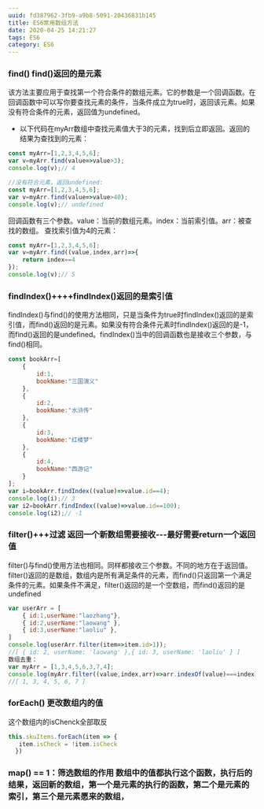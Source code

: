 ```yaml
---
uuid: fd387962-3fb9-a9b8-5091-20436831b145
title: ES6常用数组方法
date: 2020-04-25 14:21:27
tags: ES6
category: ES6
---
```


### find() find()返回的是元素
该方法主要应用于查找第一个符合条件的数组元素。它的参数是一个回调函数。在回调函数中可以写你要查找元素的条件，当条件成立为true时，返回该元素。如果没有符合条件的元素，返回值为undefined。
<!-- more -->
- 以下代码在myArr数组中查找元素值大于3的元素，找到后立即返回。返回的结果为查找到的元素：
```js
const myArr=[1,2,3,4,5,6];
var v=myArr.find(value=>value>3);
console.log(v);// 4

//没有符合元素，返回undefined:
const myArr=[1,2,3,4,5,6];
var v=myArr.find(value=>value>40);
console.log(v);// undefined
```
回调函数有三个参数。value：当前的数组元素。index：当前索引值。arr：被查找的数组。
查找索引值为4的元素：
```js
const myArr=[1,2,3,4,5,6];
var v=myArr.find((value,index,arr)=>{
    return index==4
});
console.log(v);// 5
```

### findIndex()++++findIndex()返回的是索引值
findIndex()与find()的使用方法相同，只是当条件为true时findIndex()返回的是索引值，而find()返回的是元素。如果没有符合条件元素时findIndex()返回的是-1，而find()返回的是undefined。findIndex()当中的回调函数也是接收三个参数，与find()相同。
```js
const bookArr=[
    {
        id:1,
        bookName:"三国演义"
    },
    {
        id:2,
        bookName:"水浒传"
    },
    {
        id:3,
        bookName:"红楼梦"
    },
    {
        id:4,
        bookName:"西游记"
    }
];
var i=bookArr.findIndex((value)=>value.id==4);
console.log(i);// 3
var i2=bookArr.findIndex((value)=>value.id==100);
console.log(i2);// -1
```

### filter()+++过滤 返回一个新数组需要接收---最好需要return一个返回值
filter()与find()使用方法也相同。同样都接收三个参数。不同的地方在于返回值。filter()返回的是数组，数组内是所有满足条件的元素，而find()只返回第一个满足条件的元素。如果条件不满足，filter()返回的是一个空数组，而find()返回的是undefined
```js
var userArr = [
    { id:1,userName:"laozhang"},
    { id:2,userName:"laowang" },
    { id:3,userName:"laoliu" },
]
console.log(userArr.filter(item=>item.id>1));
//[ { id: 2, userName: 'laowang' },{ id: 3, userName: 'laoliu' } ]
数组去重：
var myArr = [1,3,4,5,6,3,7,4];
console.log(myArr.filter((value,index,arr)=>arr.indexOf(value)===index));
//[ 1, 3, 4, 5, 6, 7 ]

```
### forEach()  更改数组内的值
这个数组内的isChenck全部取反
```js
this.skuItems.forEach(item => {
   item.isCheck = !item.isCheck
  })
```

### map()  == 1：筛选数组的作用 数组中的值都执行这个函数，执行后的结果，返回新的数组，第一个是元素的执行的函数，第二个是元素的索引，第三个是元素愿来的数组，